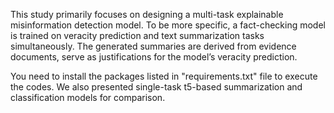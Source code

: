 This study primarily focuses on designing a multi-task explainable misinformation detection model. To be more specific, a fact-checking model is trained on veracity prediction and text summarization tasks simultaneously. The generated summaries are derived from evidence documents, serve as justifications for the model’s veracity prediction.

You need to install the packages listed in "requirements.txt" file to execute the codes. We also presented single-task t5-based summarization and classification models for comparison. 
